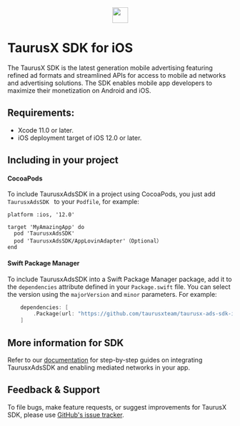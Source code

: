 <div align="center">
  <a href="https://www.taurusx.com/">
      <img src="https://www.taurusx.com/images/logo-p-500.png" height="35">
  </a>
</div>

# TaurusX SDK for iOS

The TaurusX SDK is the latest generation mobile advertising featuring refined ad formats and streamlined APIs for access to mobile ad networks and advertising solutions. The SDK enables mobile app developers to maximize their monetization on Android and iOS.

## Requirements:

- Xcode 11.0 or later.
- iOS deployment target of iOS 12.0 or later.

## Including in your project

#### CocoaPods

To include TaurusxAdsSDK in a project using CocoaPods, you just add `TaurusxAdsSDK ` to your `Podfile`, for example:

```
platform :ios, '12.0'

target 'MyAmazingApp' do
  pod 'TaurusxAdsSDK'
  pod 'TaurusxAdsSDK/AppLovinAdapter'（Optional）
end
```

#### Swift Package Manager

To include TaurusxAdsSDK into a Swift Package Manager package, add it to the `dependencies` attribute defined in your `Package.swift` file. You can select the version using the `majorVersion` and `minor` parameters. For example:

```swift
    dependencies: [
        .Package(url: "https://github.com/taurusxteam/taurusx-ads-sdk-ios.git", majorVersion: <majorVersion>, minor: <minor>)
    ]
```

## More information for SDK
Refer to our [documentation](https://publisher.taurusx.com/knowledge/sdk/taurusx.html) for step-by-step guides on integrating TaurusxAdsSDK and enabling mediated networks in your app.


## Feedback & Support
To file bugs, make feature requests, or suggest improvements for TaurusX SDK, please use [GitHub's issue tracker](https://github.com/taurusxteam/taurusx-ads-sdk-ios/issues).

